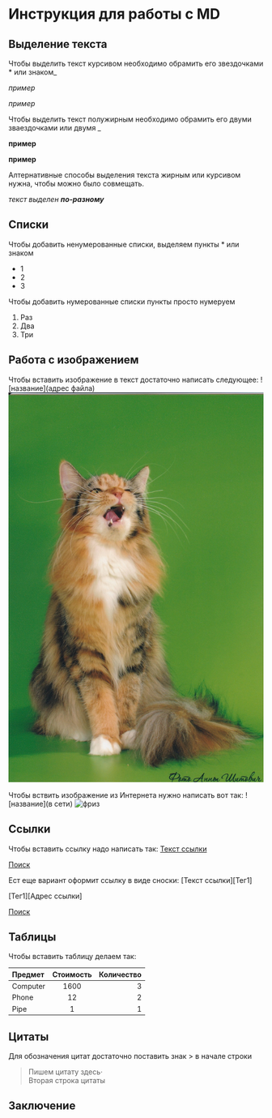 # Инструкция для работы с MD
## Выделение текста
Чтобы выделить текст курсивом необходимо обрамить его звездочками * или знаком_

_пример_

*пример*

Чтобы выделить текст полужирным необходимо обрамить его двуми зваездочками или двумя _

__пример__

 **пример**

Алтернативные способы выделения текста жирным или курсивом нужна, чтобы можно было совмещать. 

_текст выделен **по-разному**_


## Списки

Чтобы добавить ненумерованные списки, выделяем пункты * или знаком 

* 1
* 2
* 3

Чтобы добавить нумерованные списки пункты просто нумеруем
1. Раз
2. Два
3. Три


## Работа с изображением

Чтобы вставить изображение в текст достаточно написать следующее: ![название](адрес файла) ![кошка](IMG_20150227_0002.jpg)

Чтобы вствить изображение из Интернета нужно написать вот так: ![название](в сети) ![фриз](https://fermeragronom.ru/wp-content/uploads/2021/07/foto-loshadej-85.jpg)


## Ссылки

Чтобы вставить ссылку надо написать так: [Текст ссылки](адрес "Описание")

[Поиск](https://www.google.com)

Ест еще вариант оформит ссылку в виде сноски: [Текст ссылки][Тег1] 

[Тег1][Адрес ссылки]

[Поиск][1]

[1]:[https://www.google.com]

## Таблицы
Чтобы вставить таблицу делаем так:

Предмет      | Стоимость | Количество
:-------- |:-----:| -------:
Computer  | 1600  | 3
Phone     | 12    | 2
Pipe      | 1     | 1

## Цитаты
Для обозначения цитат достаточно поставить знак > в начале строки
> Пишем цитату здесь⋅  
Вторая строка цитаты


## Заключение
